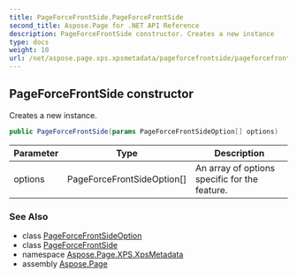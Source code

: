 ```yaml
---
title: PageForceFrontSide.PageForceFrontSide
second_title: Aspose.Page for .NET API Reference
description: PageForceFrontSide constructor. Creates a new instance
type: docs
weight: 10
url: /net/aspose.page.xps.xpsmetadata/pageforcefrontside/pageforcefrontside/
---
```

## PageForceFrontSide constructor

Creates a new instance.

```csharp
public PageForceFrontSide(params PageForceFrontSideOption[] options)
```

| Parameter | Type | Description |
| --- | --- | --- |
| options | PageForceFrontSideOption[] | An array of options specific for the feature. |

### See Also

* class [PageForceFrontSideOption](../../pageforcefrontside.pageforcefrontsideoption/)
* class [PageForceFrontSide](../)
* namespace [Aspose.Page.XPS.XpsMetadata](../../pageforcefrontside/)
* assembly [Aspose.Page](../../../)


